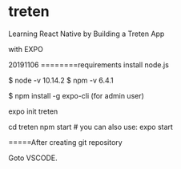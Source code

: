 # treten
Learning React Native by Building a Treten App

with EXPO

20191106
========requirements
install node.js

$ node -v
10.14.2
$ npm -v
6.4.1

$ npm install -g expo-cli
(for admin user)

expo init treten

cd treten
npm start # you can also use: expo start

=====After creating git repository

Goto VSCODE.

